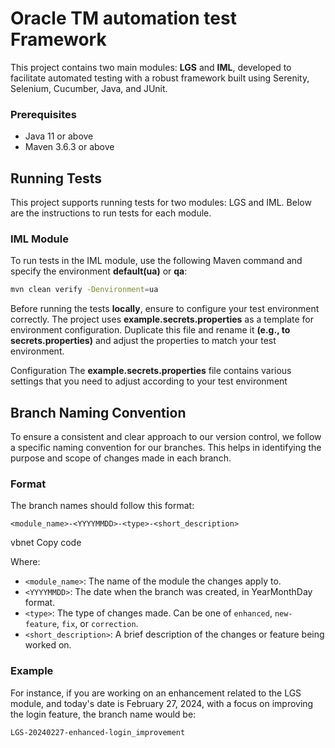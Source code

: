 
# Oracle TM automation test Framework

This project contains two main modules: **LGS** and **IML**, developed to facilitate automated testing with a robust framework built using Serenity, Selenium, Cucumber, Java, and JUnit.

### Prerequisites

- Java 11 or above
- Maven 3.6.3 or above

## Running Tests

This project supports running tests for two modules: LGS and IML. Below are the instructions to run tests for each module.

### IML Module

To run tests in the IML module, use the following Maven command and specify the environment **default(ua)** or **qa**:

```bash
mvn clean verify -Denvironment=ua
```

Before running the tests **locally**, ensure to configure your test environment correctly. The project uses **example.secrets.properties** as a template for environment configuration. 
Duplicate this file and rename it **(e.g., to secrets.properties)** and adjust the properties to match your test environment.

Configuration
The **example.secrets.properties** file contains various settings that you need to adjust according to your test environment

## Branch Naming Convention

To ensure a consistent and clear approach to our version control, we follow a specific naming convention for our branches. This helps in identifying the purpose and scope of changes made in each branch.

### Format

The branch names should follow this format:

`<module_name>-<YYYYMMDD>-<type>-<short_description>`

vbnet
Copy code

Where:
- `<module_name>`: The name of the module the changes apply to.
- `<YYYYMMDD>`: The date when the branch was created, in YearMonthDay format.
- `<type>`: The type of changes made. Can be one of `enhanced`, `new-feature`, `fix`, or `correction`.
- `<short_description>`: A brief description of the changes or feature being worked on.

### Example

For instance, if you are working on an enhancement related to the LGS module, and today's date is February 27, 2024, with a focus on improving the login feature, the branch name would be:

```
LGS-20240227-enhanced-login_improvement
```
